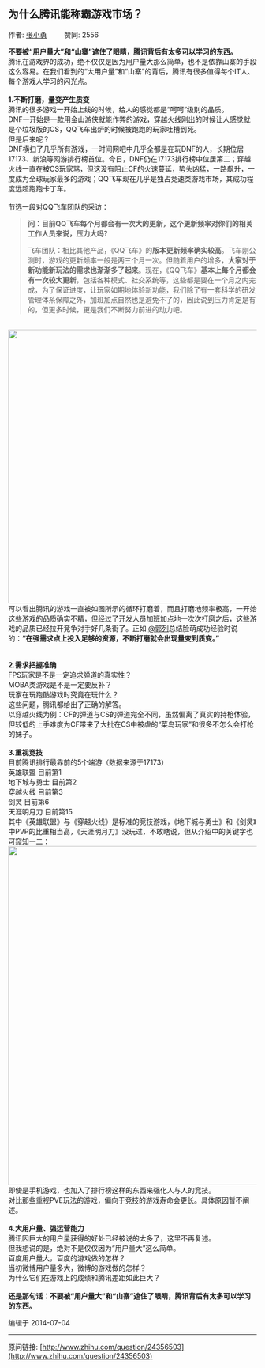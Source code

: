 ## 为什么腾讯能称霸游戏市场？

作者: [张小勇](http://www.zhihu.com/people/zhang-xiao-yong-81)&nbsp;&nbsp;&nbsp;&nbsp;&nbsp;&nbsp;&nbsp;&nbsp; 赞同: 2556


<b>不要被“用户量大”和“山寨”遮住了眼睛，腾讯背后有太多可以学习的东西。</b><br>腾讯在游戏界的成功，绝不仅仅是因为用户量大那么简单，也不是依靠山寨的手段这么容易。在我们看到的“大用户量”和“山寨”的背后，腾讯有很多值得每个IT人、每个游戏人学习的闪光点。<br><br><b>1.不断打磨，量变产生质变</b><br>腾讯的很多游戏一开始上线的时候，给人的感觉都是“呵呵”级别的品质。<br>DNF一开始是一款用金山游侠就能作弊的游戏，穿越火线刚出的时候让人感觉就是个垃圾版的CS，QQ飞车出炉的时候被跑跑的玩家吐槽到死。<br>但是后来呢？<br>DNF横扫了几乎所有游戏，一时间网吧中几乎全都是在玩DNF的人，长期位居17173、新浪等网游排行榜首位。今日，DNF仍在17173排行榜中位居第二；穿越火线一直在被CS玩家骂，但这没有阻止CF的火速蔓延，势头凶猛，一路飙升，一度成为全球玩家最多的游戏；QQ飞车现在几乎是独占竞速类游戏市场，其成功程度远超跑跑卡丁车。<br><br>节选一段对QQ飞车团队的采访：<br><blockquote><p><strong>问：目前QQ飞车每个月都会有一次大的更新，这个更新频率对你们的相关工作人员来说，压力大吗?</strong></p><p>飞车团队：相比其他产品，《QQ飞车》的<b>版本更新频率确实较高</b>。飞车刚公测时，游戏的更新频率一般是两三个月一次。但随着用户的增多，<b>大家对于新功能新玩法的需求也渐渐多了起来</b>。现在，《QQ飞车》<b>基本上每个月都会有一次较大更新</b>，包括各种模式、社交系统等，这些都是要在一个月之内完成，为了保证进度，让玩家如期地体验新功能，我们除了有一套科学的研发管理体系保障之外，加班加点自然也是避免不了的，因此说到压力肯定是有的，但更多时候，更是我们不断努力前进的动力吧。</p></blockquote><br><img src="http://pic4.zhimg.com/6df4ce04d761b14bfc88210b659f8eef_b.jpg" data-rawwidth="554" data-rawheight="323" class="origin_image zh-lightbox-thumb" width="554" data-original="http://pic4.zhimg.com/6df4ce04d761b14bfc88210b659f8eef_r.jpg">可以看出腾讯的游戏一直被如图所示的循环打磨着，而且打磨地频率极高，一开始这些游戏的品质确实不精，但经过了开发人员加班加点地一次次打磨之后，这些游戏的品质已经拉开竞争对手好几条街了。正如 <a data-hash="07cb6860e9028ac1d987a5ab1c50c71e" href="http://www.zhihu.com/people/07cb6860e9028ac1d987a5ab1c50c71e" class="member_mention" data-editable="true" data-title="@郭列" data-tip="p$b$07cb6860e9028ac1d987a5ab1c50c71e">@郭列</a>总结脸萌成功经验时说的：<b>“在强需求点上投入足够的资源，不断打磨就会出现量变到质变。”</b><br><br><br><b>2.需求把握准确</b><br>FPS玩家是不是一定追求弹道的真实性？<br>MOBA类游戏是不是一定要反补？<br>玩家在玩跑酷游戏时究竟在玩什么？<br>这些问题，腾讯都给出了正确的解答。<br>以穿越火线为例：CF的弹道与CS的弹道完全不同，虽然偏离了真实的持枪体验，但较低的上手难度为CF带来了大批在CS中被虐的“菜鸟玩家”和很多不怎么会打枪的妹子。<br><br><b>3.重视竞技</b><br>目前腾讯排行最靠前的5个端游（数据来源于17173）<br>英雄联盟           目前第1<br>地下城与勇士    目前第2<br>穿越火线           目前第3<br>剑灵                  目前第6<br>天涯明月刀        目前第15<br>其中《英雄联盟》与《穿越火线》是标准的竞技游戏，《地下城与勇士》和《剑灵》中PVP的比重相当高，《天涯明月刀》没玩过，不敢瞎说，但从介绍中的关键字也可窥知一二：<br><img src="http://pic1.zhimg.com/2b7c0382a703e21f2a82e2745aa19cf4_b.jpg" data-rawwidth="686" data-rawheight="309" class="origin_image zh-lightbox-thumb" width="686" data-original="http://pic1.zhimg.com/2b7c0382a703e21f2a82e2745aa19cf4_r.jpg"><br>即使是手机游戏，也加入了排行榜这样的东西来强化人与人的竞技。<br>对比那些重视PVE玩法的游戏，偏向于竞技的游戏寿命会更长。具体原因暂不阐述。<br><br><b>4.大用户量、强运营能力</b><br>腾讯因巨大的用户量获得的好处已经被说的太多了，这里不再复述。<br>但我想说的是，绝对不是仅仅因为“用户量大”这么简单。<br>百度用户量大，百度的游戏做的怎样？<br>当初微博用户量多大，微博的游戏做的怎样？<br>为什么它们在游戏上的成绩和腾讯差距如此巨大？<br><br><b>还是那句话：不要被“用户量大”和“山寨”遮住了眼睛，腾讯背后有太多可以学习的东西。</b>



编辑于 2014-07-04



---
原问链接: [http://www.zhihu.com/question/24356503](http://www.zhihu.com/question/24356503)